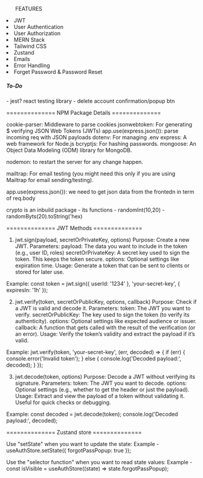 <ul>FEATURES</ul>
  <li>JWT</li> 
  <li>User Authentication</li> 
  <li>User Authorization</li> 
  <li>MERN Stack</li> 
  <li>Tailwind CSS</li> 
  <li>Zustand</li> 
  <li>Emails</li>
  <li>Error Handling</li> 
  <li>Forget Password & Password Reset</li>


<h5>To-Do</h5>
  - jest? react testing library
  - delete account confirmation/popup btn

============== NPM Package Details ============== 

  cookie-parser: Middleware to parse cookies
  jsonwebtoken: For generating $ verifying JSON Web Tokens (JWTs)
  app.use(express.json()):  parse incoming req with JSON payloads
  dotenv: For managing .env 
  express: A web framework for Node.js
  bcryptjs: For hashing passwords.
  mongoose: An Object Data Modeling (ODM) library for MongoDB.


  nodemon: to restart the server for any change happen.


  mailtrap: For email testing (you might need this only if you are using Mailtrap for email sending/testing).



  app.use(express.json()):  we need to get json data from the frontedn in term of req.body 

  crypto is an inbuild package - its functions
    - randomInt(10,20)
    - randomByts(20).toString('hex)

  
============== JWT Methods ============== 

1. jwt.sign(payload, secretOrPrivateKey, options)
  Purpose: Create a new JWT.
  Parameters:
  payload: The data you want to include in the token (e.g., user ID, roles)
  secretOrPrivateKey: A secret key used to sign the token. This keeps the token secure.
  options: Optional settings like expiration time.
  Usage: Generate a token that can be sent to clients or stored for later use.

  Example:
    const token = jwt.sign({ userId: '1234' }, 'your-secret-key', { expiresIn: '1h' });

2. jwt.verify(token, secretOrPublicKey, options, callback)
  Purpose: Check if a JWT is valid and decode it.
  Parameters:
  token: The JWT you want to verify.
  secretOrPublicKey: The key used to sign the token (to verify its authenticity).
  options: Optional settings like expected audience or issuer.
  callback: A function that gets called with the result of the verification (or an error).
  Usage: Verify the token’s validity and extract the payload if it’s valid.

  Example:
  jwt.verify(token, 'your-secret-key', (err, decoded) => {
    if (err) {
      console.error('Invalid token');
    } else {
      console.log('Decoded payload:', decoded);
    }
    });

3. jwt.decode(token, options)
  Purpose: Decode a JWT without verifying its signature.
  Parameters:
  token: The JWT you want to decode.
  options: Optional settings (e.g., whether to get the header or just the payload).
  Usage: Extract and view the payload of a token without validating it. Useful for quick checks or debugging.

  Example:
  const decoded = jwt.decode(token);
  console.log('Decoded payload:', decoded);


============== Zustand store ============== 

Use "setState" when you want to update the state:
  Example - useAuthStore.setState({ forgotPassPopup: true });
  
Use the "selector function" when you want to read state values:
  Example - const isVisible = useAuthStore((state) => state.forgotPassPopup);